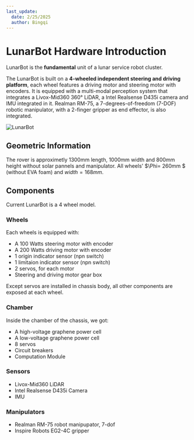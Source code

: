 ```yaml
---
last_update:
  date: 2/25/2025
  author: Bingqi
---
```


# LunarBot Hardware Introduction
LunarBot is the **fundamental** unit of a lunar service robot cluster. 

The LunarBot is built on a **4-wheeled independent steering and driving platform**, each wheel features a driving motor and steering motor with encoders. It is equipped with a multi-modal perception system that integrates a Livox-Mid360 360° LiDAR, a Intel Realsense D435i camera and IMU integrated in it. Realman RM-75, a 7-degrees-of-freedom (7-DOF) robotic manipulator, with a 2-finger gripper as end effector, is also integrated.

![LunarBot](../../static/img/LunarBot.jpeg)

## Geometric Information

The rover is approximetly 1300mm length, 1000mm width and 800mm height without solar pannels and manipulator. All wheels' $\Phi= 260mm $ (without EVA foam) and $width = 168mm$.

## Components

Current LunarBot is a 4 wheel model.

### Wheels

Each wheels is equipped with: 

  * A 100 Watts steering motor with encoder
  * A 200 Watts driving motor with encoder
  * 1 origin indicator sensor (npn switch)
  * 1 limitaion indicator sensor (npn switch)
  * 2 servos, for each motor
  * Steering and driving motor gear box

Except servos are installed in chassis body, all other components are exposed at each wheel.

### Chamber

Inside the chamber of the chassis, we got:

  * A high-voltage graphene power cell
  * A low-voltage graphene power cell
  * 8 servos
  * Circuit breakers
  * Computation Module

### Sensors

  * Livox-Mid360 LiDAR
  * Intel Realsense D435i Camera
  * IMU

### Manipulators

  * Realman RM-75 robot manipupator, 7-dof
  * Inspire Robots EG2-4C gripper




